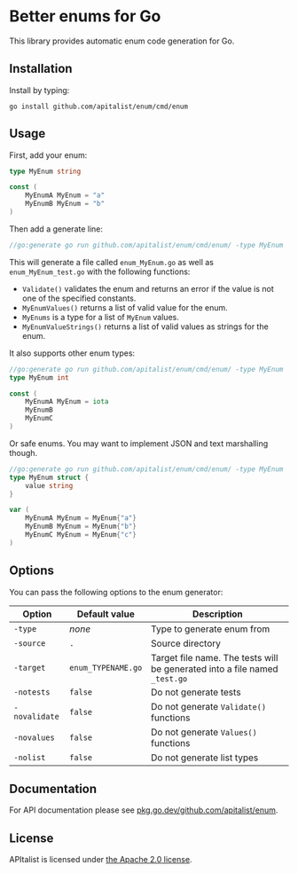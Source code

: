 # Better enums for Go

This library provides automatic enum code generation for Go.

## Installation

Install by typing:

```
go install github.com/apitalist/enum/cmd/enum
```

## Usage

First, add your enum:

```go
type MyEnum string

const (
    MyEnumA MyEnum = "a"
    MyEnumB MyEnum = "b"
)
```

Then add a generate line:

```go
//go:generate go run github.com/apitalist/enum/cmd/enum/ -type MyEnum
```

This will generate a file called `enum_MyEnum.go` as well as `enum_MyEnum_test.go` with the following functions:

- `Validate()` validates the enum and returns an error if the value is not one of the specified constants.
- `MyEnumValues()` returns a list of valid value for the enum.
- `MyEnums` is a type for a list of `MyEnum` values.
- `MyEnumValueStrings()` returns a list of valid values as strings for the enum.

It also supports other enum types:

```go
//go:generate go run github.com/apitalist/enum/cmd/enum/ -type MyEnum
type MyEnum int

const (
    MyEnumA MyEnum = iota
    MyEnumB
    MyEnumC
)
```

Or safe enums. You may want to implement JSON and text marshalling though.

```go
//go:generate go run github.com/apitalist/enum/cmd/enum/ -type MyEnum
type MyEnum struct {
    value string
}

var (
    MyEnumA MyEnum = MyEnum{"a"}
    MyEnumB MyEnum = MyEnum{"b"}
    MyEnumC MyEnum = MyEnum{"c"}
)
```

## Options

You can pass the following options to the enum generator:

| Option        | Default value      | Description                                                                |
|---------------|--------------------|----------------------------------------------------------------------------|
| `-type`       | *none*             | Type to generate enum from                                                 |
| `-source`     | `.`                | Source directory                                                           |
| `-target`     | `enum_TYPENAME.go` | Target file name. The tests will be generated into a file named `_test.go` |
| `-notests`    | `false`            | Do not generate tests                                                      |
| `-novalidate` | `false`            | Do not generate `Validate()` functions                                     |
| `-novalues`   | `false`            | Do not generate `Values()` functions                                       |
| `-nolist`     | `false`            | Do not generate list types                                                 |

## Documentation

For API documentation please see [pkg.go.dev/github.com/apitalist/enum](https://pkg.go.dev/github.com/apitalist/enum).

## License

APItalist is licensed under [the Apache 2.0 license](LICENSE).